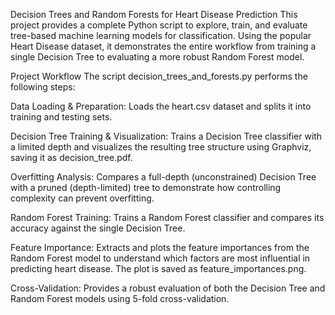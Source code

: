 Decision Trees and Random Forests for Heart Disease Prediction
This project provides a complete Python script to explore, train, and evaluate tree-based machine learning models for classification. Using the popular Heart Disease dataset, it demonstrates the entire workflow from training a single Decision Tree to evaluating a more robust Random Forest model.

Project Workflow
The script decision_trees_and_forests.py performs the following steps:

Data Loading & Preparation: Loads the heart.csv dataset and splits it into training and testing sets.

Decision Tree Training & Visualization: Trains a Decision Tree classifier with a limited depth and visualizes the resulting tree structure using Graphviz, saving it as decision_tree.pdf.

Overfitting Analysis: Compares a full-depth (unconstrained) Decision Tree with a pruned (depth-limited) tree to demonstrate how controlling complexity can prevent overfitting.

Random Forest Training: Trains a Random Forest classifier and compares its accuracy against the single Decision Tree.

Feature Importance: Extracts and plots the feature importances from the Random Forest model to understand which factors are most influential in predicting heart disease. The plot is saved as feature_importances.png.

Cross-Validation: Provides a robust evaluation of both the Decision Tree and Random Forest models using 5-fold cross-validation.

